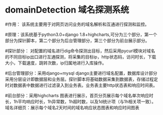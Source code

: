 # domainDetection 域名探测系统
#作用： 该系统主要用于对网页访问业务的域名解析和互通进行探测和监控。

#原理：该系统基于python3.0+django 1.8+highcharts,可分为三个部分，第一个部分为探针脚本，第二个部分为后台管理部分，第三个部分为前台展示部分。

#探针部分： 对配置的域名进行dig命令探测出目标，然后采用pycurl模块对域名的不同目标ip出口进行互通探测，将采集的目标ip，http状态码，访问时长，下载大小，下载速度，跳转次数，ip归属地进行入库操作。

#后台管理部分：采用django+mysql django主要进行域名配置，数据库设计部分采用分层设计即数据层和业务层。探针脚本将基础数据采集到数据表，存储过程定时对数据表中数据进行过滤录入到业务表。业务表主要http状态表和响应时间表。

#前台部分：采用highcharts 图表进行展示，首页分页展示每个域名单次响应时长，1h平均响应时长，1h异常数，1h超时数，以及1d统计项（与1h相关项一致）。域名详细页：展示每个域名2天时间的域名响应状态图表和响应时间图表
